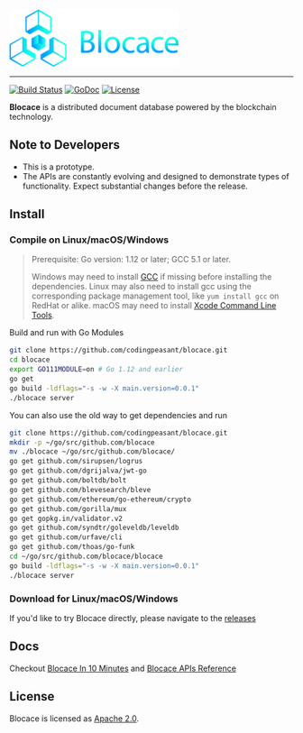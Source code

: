 <a href="https://www.blocace.com">
	<img width="300" src="./blocace-full-logo.png" alt="blocace Logo" />
</a>
<hr/>

[![Build Status](https://travis-ci.com/codingpeasant/blocace.svg?branch=master)](https://travis-ci.com/codingpeasant/blocace) [![GoDoc](https://godoc.org/github.com/codingpeasant/blocace?status.svg)](https://godoc.org/github.com/codingpeasant/blocace) [![License](https://img.shields.io/badge/License-Apache%202.0-blue.svg)](https://opensource.org/licenses/Apache-2.0)

__Blocace__ is a distributed document database powered by the blockchain technology.

## Note to Developers
* This is a prototype.
* The APIs are constantly evolving and designed to demonstrate types of functionality. Expect substantial changes before the release.

## Install

### Compile on Linux/macOS/Windows
> Prerequisite: Go version: 1.12 or later; GCC 5.1 or later.
> 
> Windows may need to install [GCC](http://tdm-gcc.tdragon.net/download) if missing before installing the dependencies. Linux may also need to install gcc using the corresponding package management tool, like `yum install gcc` on RedHat or alike. macOS may need to install [Xcode Command Line Tools](https://www.ics.uci.edu/~pattis/common/handouts/macmingweclipse/allexperimental/macxcodecommandlinetools.html).

Build and run with Go Modules
```bash
git clone https://github.com/codingpeasant/blocace.git
cd blocace
export GO111MODULE=on # Go 1.12 and earlier
go get
go build -ldflags="-s -w -X main.version=0.0.1"
./blocace server
```

You can also use the old way to get dependencies and run
```bash
git clone https://github.com/codingpeasant/blocace.git
mkdir -p ~/go/src/github.com/blocace
mv ./blocace ~/go/src/github.com/blocace/
go get github.com/sirupsen/logrus
go get github.com/dgrijalva/jwt-go
go get github.com/boltdb/bolt
go get github.com/blevesearch/bleve
go get github.com/ethereum/go-ethereum/crypto
go get github.com/gorilla/mux
go get gopkg.in/validator.v2
go get github.com/syndtr/goleveldb/leveldb
go get github.com/urfave/cli
go get github.com/thoas/go-funk
cd ~/go/src/github.com/blocace/blocace
go build -ldflags="-s -w -X main.version=0.0.1"
./blocace server
```
### Download for Linux/macOS/Windows
If you'd like to try Blocace directly, please navigate to the [releases](https://github.com/codingpeasant/blocace/releases)

## Docs
Checkout [Blocace In 10 Minutes](https://blocace.com/docs/#/) and [Blocace APIs Reference](https://blocace.com/docs/#/?id=usage-reference)

## License
Blocace is licensed as [Apache 2.0](https://github.com/codingpeasant/blocace/blob/master/LICENSE).
